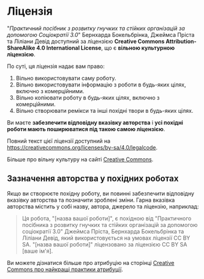 # Ліцензія

"*Практичний посібник з розвитку гнучких та стійких організацій за допомогою Соціократії 3.0*" Бернхарда Бокельбрінка, Джеймса Пріста та Ліліани Девід доступний за ліцензією **Creative Commons Attribution-ShareAlike 4.0 International License**, що є **вільною культурною ліцензією**.

По суті, ця ліцензія надає вам право:

1. Вільно використовувати саму роботу.
2. Вільно використовувати інформацію з роботи в будь-яких цілях, включно з комерційними.
3. Вільно копіювати роботу в будь-яких цілях, включно з комерційними.
4. Вільно створювати ремікси та інші похідні твори в будь-яких цілях.

Ви маєте **забезпечити відповідну вказівку авторства** і **усі похідні роботи мають поширюватися під такою самою ліцензією**.

Повний текст цієї ліцензії доступний на <https://creativecommons.org/licenses/by-sa/4.0/legalcode>.

Більше про вільну культуру на сайті [Creative Commons](https://creativecommons.org/freeworks).

## Зазначення авторства у похідних роботах

Якщо ви створюєте похідну роботу, ви повинні забезпечити відповідну вказівку авторства та позначити зроблені зміни. Гарна вказівка авторства містить у собі назву, автора, джерело та ліцензію, наприклад:

> Ця робота, "[назва вашої роботи]", є похідною від "Практичного посібника з розвитку гнучких та стійких організацій за допомогою соціократії 3.0" Джеймса Пріста, Бернхарда Бокельбрінка та Ліліани Девід, який використовується на умовах ліцензії CC BY SA. "[назва вашої роботи]" ліцензовано за ліцензією CC BY SA [ваше ім'я].

Ви можете дізнатися більше про атрибуцію на сторінці [Creative Commons про найкращі практики атрибуції](https://wiki.creativecommons.org/wiki/best_practices_for_attribution).